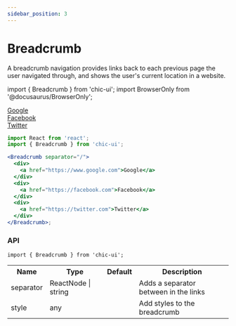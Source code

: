 ```yaml
---
sidebar_position: 3
---
```


# Breadcrumb

A breadcrumb navigation provides links back to each previous page the user navigated through, and shows the user's current location in a website.

import { Breadcrumb } from 'chic-ui';
import BrowserOnly from '@docusaurus/BrowserOnly';

<BrowserOnly>
<Breadcrumb separator="/">
  <div>
    <a href="https://www.google.com">
      Google
    </a>
  </div>
  <div>
    <a href="https://facebook.com">
      Facebook
    </a>
  </div>
  <div>
    <a href="https://twitter.com">
      Twitter
    </a>
  </div>
</Breadcrumb>
</BrowserOnly>

```jsx
import React from 'react';
import { Breadcrumb } from 'chic-ui';

<Breadcrumb separator="/">
  <div>
    <a href="https://www.google.com">Google</a>
  </div>
  <div>
    <a href="https://facebook.com">Facebook</a>
  </div>
  <div>
    <a href="https://twitter.com">Twitter</a>
  </div>
</Breadcrumb>;
```

### API

```
import { Breadcrumb } from 'chic-ui';
```

<table>
  <tr>
     <th>Name</th>
     <th>Type</th>
     <th>Default</th>
     <th>Description</th>
  </tr>
  <tr>
    <td>separator</td>
    <td>ReactNode | string</td>
    <td></td>
    <td>Adds a separator between in the links</td>
  </tr>
  <tr>
    <td>style</td>
    <td>any</td>
    <td></td>
    <td>Add styles to the breadcrumb</td>
  </tr>
</table>

